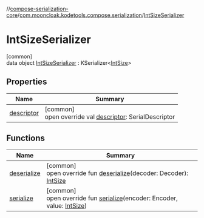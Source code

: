 //[compose-serialization-core](../../../index.md)/[com.mooncloak.kodetools.compose.serialization](../index.md)/[IntSizeSerializer](index.md)

# IntSizeSerializer

[common]\
data object [IntSizeSerializer](index.md) : KSerializer&lt;[IntSize](https://developer.android.com/reference/kotlin/androidx/compose/ui/unit/IntSize.html)&gt;

## Properties

| Name | Summary |
|---|---|
| [descriptor](descriptor.md) | [common]<br>open override val [descriptor](descriptor.md): SerialDescriptor |

## Functions

| Name | Summary |
|---|---|
| [deserialize](deserialize.md) | [common]<br>open override fun [deserialize](deserialize.md)(decoder: Decoder): [IntSize](https://developer.android.com/reference/kotlin/androidx/compose/ui/unit/IntSize.html) |
| [serialize](serialize.md) | [common]<br>open override fun [serialize](serialize.md)(encoder: Encoder, value: [IntSize](https://developer.android.com/reference/kotlin/androidx/compose/ui/unit/IntSize.html)) |
